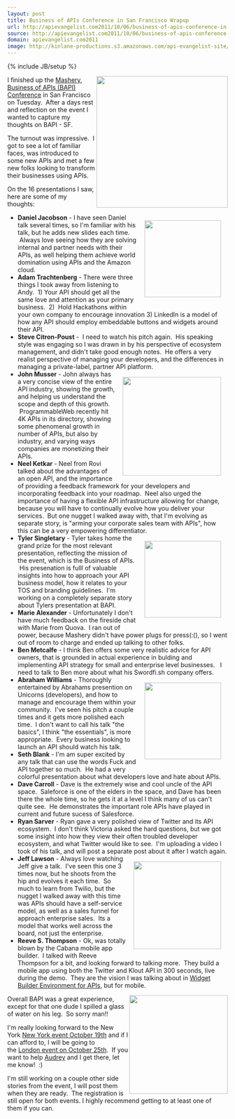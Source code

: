 ```yaml
---
layout: post
title: Business of APIs Conference in San Francisco Wrapup
url: http://apievangelist.com2011/10/06/business-of-apis-conference-in-san-francisco-wrapup/
source: http://apievangelist.com2011/10/06/business-of-apis-conference-in-san-francisco-wrapup/
domain: apievangelist.com2011
image: http://kinlane-productions.s3.amazonaws.com/api-evangelist-site/blog/Business-of-APIs-Conference-2011.png
---
```

{% include JB/setup %}
<p><a title="Business of APIs Conference" href="http://apiconference.com/"><img src="http://kinlane-productions.s3.amazonaws.com/events/Business-of-APIs-Conference-2011.png" alt="" width="300" align="right" /></a></p>
<p>I finished up the&nbsp;<a title="Mashery" href="http://www.mashery.com">Mashery</a>, <a title="Business of APIs Conference" href="http://apiconference.com/">Business of APIs (BAPI) Conference</a> in San Francisco on Tuesday. &nbsp;After a days rest and reflection on the event I wanted to capture my thoughts on BAPI - SF. &nbsp;</p>
<p>The turnout was impressive. &nbsp;I got to see a lot of familiar faces, was introduced to some new APIs and met a few new folks looking to transform their businesses using APIs. &nbsp;</p>
<p>On the 16 presentations I saw, here are some of my thoughts:</p>
<ul class="mainlist">
<img style="padding: 15px;" src="http://kinlane-productions.s3.amazonaws.com/events/business-of-apis-2011/daniel.JPG" alt="" width="175" align="right" />
<li><strong>Daniel Jacobson</strong> - I have seen Daniel talk several times, so I'm familiar with his talk, but he adds new slides each time. &nbsp;Always love seeing how they are solving internal and partner needs with their APIs, as well helping them achieve world domination using APIs and the Amazon cloud.</li>
<li><strong>Adam Trachtenberg</strong> - There were three things I took away from listening to Andy. &nbsp;1) Your API should get all the same love and attention as your primary business. &nbsp;2) &nbsp;Hold Hackathons within your own company to encourage innovation 3) LinkedIn is a model of how any API should employ embeddable buttons and widgets around their API.</li>
<li><strong>Steve Citron-Poust</strong> - &nbsp;I need to watch his pitch again. &nbsp;His speaking style was engaging so I was drawn in by his perspective of ecosystem management, and didn't take good enough notes. &nbsp;He offers a very realist perspective of managing your developers, and the differences in managing a private-label, partner API platform.</li>
<img style="padding: 15px;" src="http://kinlane-productions.s3.amazonaws.com/events/business-of-apis-2011/john-musser-2.JPG" alt="" width="225" align="right" />
<li><strong>John Musser</strong> - John always has a very concise view of the entire API industry, showing the growth, and helping us understand the scope and depth of this growth. &nbsp;ProgrammableWeb recently hit 4K APIs in its directory, showing some phenomenal growth in number of APIs, but also by industry, and varying ways companies are monetizing their APIs.</li>
<li><strong>Neel Ketkar</strong> - Neel from Rovi talked about the advantages of an open API, and the importance of providing a feedback framework for your developers and incorporating feedback into your roadmap. &nbsp;Neel also urged the importance of having a flexible API infrastructure allowing for change, because you will have to continually evolve how you deliver your services. &nbsp;But one nugget I walked away with, that I'm evolving as separate story, is "arming your corporate sales team with APIs", how this can be a very empowering differentiator.</li>
<img style="padding: 15px;" src="http://kinlane-productions.s3.amazonaws.com/events/business-of-apis-2011/klout.JPG" alt="" width="175" align="right" />
<li><strong>Tyler Singletary</strong> -  Tyler takes home the grand prize for the most relevant presentation, reflecting the mission of the event, which is the Business of APIs. &nbsp;His presenation is fulll of valuable insights into how to approach your API business model, how it relates to your TOS and branding guidelines. &nbsp;I'm working on a completely separate story about Tylers presentation at BAPI.</li>
<li><strong>Marie Alexander</strong> -  Unfortunately I don't have much feedback on the fireside chat with Marie from Quova. &nbsp;I ran out of power, because Mashery didn't have power plugs for press(:(), so I went out of room to charge and ended up talking to other folks.</li>
<li><strong>Ben Metcalfe</strong> - I think Ben offers some very realistic advice for API owners, that is grounded in actual experience in bulding and implementing API strategy for small and enterprise level businesses. &nbsp; I need to talk to Ben more about what his Swordfi.sh company offers.</li>
<img style="padding: 15px;" src="http://kinlane-productions.s3.amazonaws.com/events/business-of-apis-2011/abraham.JPG" alt="" width="175" align="right" />
<li><strong>Abraham Williams</strong> -  Thoroughly entertained by Abrahams presention on Unicorns (developers), and how to manage and encourage them within your community. &nbsp;I've seen his pitch a couple times and it gets more polished each time. &nbsp;I don't want to call his talk "the basics", I think "the essentials", is more appropriate. &nbsp;Every business looking to launch an API should watch his talk.</li>
<li><strong>Seth Blank</strong> -  I'm am super excited by any talk that can use the words Fuck and API together so much. &nbsp;He had a very colorful presentation about what developers love and hate about APIs.</li>
<li><strong>Dave Carroll</strong> - Dave is the extremely wise and cool uncle of the API space. &nbsp;Saleforce is one of the elders in the space, and Dave has been there the whole time, so he gets it at a level I think many of us can't quite see. &nbsp;He demonstrates the important role APIs have played in current and future sucess of Salesforce.</li>
<li><strong>Ryan Sarver</strong> - Ryan gave a very polished view of Twitter and its API ecosystem. &nbsp;I don't think Victoria asked the hard questions, but we got some insight into how they view their often troubled developer ecosystem, and what Twitter would like to see. &nbsp;I'm uploading a video I took of his talk, and will post a separate post about it after I watch again.</li>
<img style="padding: 15px;" src="http://kinlane-productions.s3.amazonaws.com/events/business-of-apis-2011/jeff2.JPG" alt="" width="200" align="right" />
<li><strong>Jeff Lawson</strong> -  Always love watching Jeff give a talk. &nbsp;I've seen this one 3 times now, but he shoots from the hip and evolves it each time. &nbsp;So much to learn from Twilio, but the nugget I walked away with this time was APIs should have a self-service model, as well as a sales funnel for approach enterprise sales. &nbsp;Its a model that works well across the board, not just the enterprise.</li>
<li><strong>Reeve S. Thompson</strong> - Ok, was totally blown by the Cabana mobile app builder. &nbsp;I talked with Reeve Thompson for a bit, and looking forward to talking more. &nbsp;They build a mobile app using both the Twitter and Klout API in 300 seconds, live during the demo. &nbsp;They are the vision I was talking about in&nbsp;<a title="Widget Building Platform for APIs" href="/2011/06/22/widget-builder-environment-for-apis/">Widget Builder Environment for APIs</a>, but for mobile. &nbsp;</li>
</ul>
<p><img src="http://kinlane-productions.s3.amazonaws.com/events/business-of-apis-2011/bapi-sf-2011.jpg" alt="" width="225" align="right" /></p>
<p>Overall BAPI was a great experience, except for that one dude I spilled a glass of water on his leg. &nbsp;So sorry man!!</p>
<p>I'm really looking forward to the New York&nbsp;<a title="New York event October 19th" href="http://www.eventbrite.com/event/2025693905?ref=ebtn">New York event October 19th</a> and if I can afford to, I will be going to the&nbsp;<a title="London event October 25th" href="http://www.eventbrite.com/event/2025746061?ref=ebtn">London event on October 25th</a>. &nbsp;If you want to help <a title="Audrey Watters" href="http://www.hackeducation.com/">Audrey</a> and I get there, let me know! &nbsp;:)</p>
<p>I'm still working on a couple other side stories from the event, I will post them when they are ready. &nbsp;The registration is still open for both events. I highly recommend getting to at least one of them if you can.</p>
